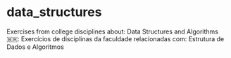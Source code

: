 # data_structures
Exercises from college disciplines about: Data Structures and Algorithms
🇧🇷: Exercícios de disciplinas da faculdade relacionadas com: Estrutura de Dados e Algoritmos
